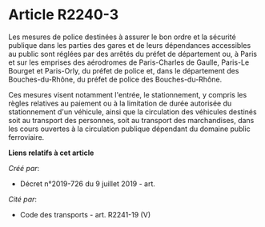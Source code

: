 # Article R2240-3

Les mesures de police destinées à assurer le bon ordre et la sécurité publique dans les parties des gares et de leurs
dépendances accessibles au public sont réglées par des arrêtés du préfet de département ou, à Paris et sur les emprises des
aérodromes de Paris-Charles de Gaulle, Paris-Le Bourget et Paris-Orly, du préfet de police et, dans le département des
Bouches-du-Rhône, du préfet de police des Bouches-du-Rhône.

Ces mesures visent notamment l'entrée, le stationnement, y compris les règles relatives au paiement ou à la limitation de
durée autorisée du stationnement d'un véhicule, ainsi que la circulation des véhicules destinés soit au transport des
personnes, soit au transport des marchandises, dans les cours ouvertes à la circulation publique dépendant du domaine public
ferroviaire.

**Liens relatifs à cet article**

_Créé par_:

  - Décret n°2019-726 du 9 juillet 2019 - art.

_Cité par_:

  - Code des transports - art. R2241-19 (V)
